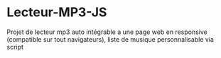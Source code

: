 # Lecteur-MP3-JS
Projet de lecteur mp3 auto intégrable a une page web en responsive (compatible sur tout navigateurs), liste de musique personnalisable via script
